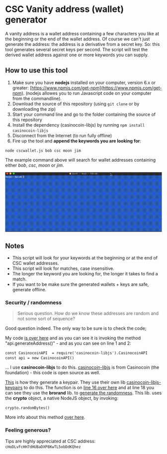 # CSC Vanity address (wallet) generator

A vanity address is a wallet address containing a few characters you like at the beginning or the end of the wallet address. Of course we can't just generate the address: the address is a derivative from a secret key. So: this tool generates several secret keys per second. The script will test the derived wallet address against one or more keywords you can supply.

## How to use this tool

1. Make sure you have **nodejs** installed on your computer, version 6.x or greater:
[https://www.npmjs.com/get-npm](https://www.npmjs.com/get-npm).
(nodejs allowes you to run Javascript code on your computer from the commandline).
2. Download the source of this repository (using `git clone` or by downloading the zip)
3. Start your command line and go to the folder containing the source of this repository
4. Install the dependency (casinocoin-libjs) by running `npm install casinocoin-libjs`
5. Disconnect from the Internet (to run fully offline)
6. Fire up the tool and **append the keywords you are looking for**:
```
node cscwallet.js bob csc moon jim
```

The example command above will search for wallet addresses containing either _bob_, _csc_, _moon_ or _jim_.

![Demo of install and wallet generation](screen_1.gif)

## Notes

- This script will look for your keywords at the beginning or at the end of CSC wallet addresses.
- This script will look for matches, case insensitive.
- The longer the keyword you are looking for, the longer it takes to find a match.
- If you want to be make sure the generated wallets + keys are safe, generate offline.

### Security / randomness

> Serious question. How do we know these addresses are random and not some sort of sequence?

Good question indeed. The only way to be sure is to check the code;

My code [is over here](https://github.com/luschka1/CSC-vanity-generator/blob/master/cscwallet.js) and as you can see it is invoking the method "api.generateAddress()" - and as you can see on line 1 and 2:

	const CasinocoinAPI  = require('casinocoin-libjs').CasinocoinAPI
	const api = new CasinocoinAPI()

... I use **casinocoin-libjs** to do this. [casinocoin-libjs](https://github.com/casinocoin/casinocoin-libjs) is from Casinocoin (the foundation) - this code is open source as well.

[This](https://github.com/casinocoin/casinocoin-libjs/blob/master/src/offline/generate-address.js) is how they generate a keypair. They use their own lib [casinocoin-libjs-keypairs](https://github.com/casinocoin/casinocoin-libjs-keypairs) to do this. The function is on [line 16 over here](https://github.com/casinocoin/casinocoin-libjs-keypairs/blob/master/src/index.js) and at line 18 you can see they use the **brorand** lib. to [generate the randomness](https://github.com/indutny/brorand/blob/master/index.js). This lib. uses the **crypto** object, a native NodeJS object, by invoking:

    crypto.randomBytes()

More info about this method [over here](https://nodejs.org/api/crypto.html#crypto_crypto_randombytes_size_callback).

### Feeling generous?

Tips are highly appreciated at CSC address: ` cHoDLvFcHH7dHUBaDXP8KwTL5obDdKQhez `
